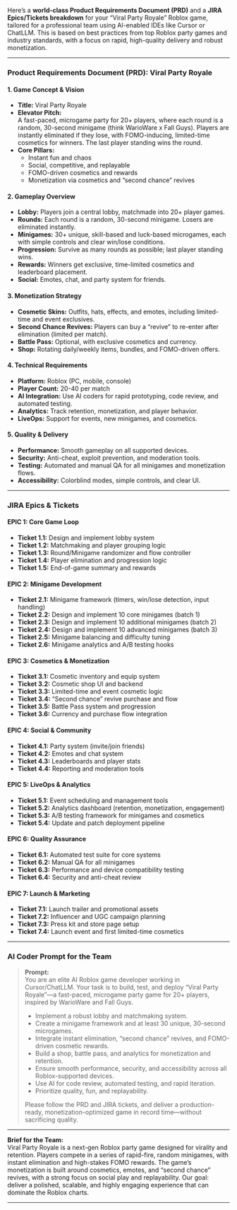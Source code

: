 Here’s a **world-class Product Requirements Document (PRD)** and a **JIRA Epics/Tickets breakdown** for your “Viral Party Royale” Roblox game, tailored for a professional team using AI-enabled IDEs like Cursor or ChatLLM. This is based on best practices from top Roblox party games and industry standards, with a focus on rapid, high-quality delivery and robust monetization.

---

### **Product Requirements Document (PRD): Viral Party Royale**

#### **1. Game Concept & Vision**
- **Title:** Viral Party Royale
- **Elevator Pitch:**  
  A fast-paced, microgame party for 20+ players, where each round is a random, 30-second minigame (think WarioWare x Fall Guys). Players are instantly eliminated if they lose, with FOMO-inducing, limited-time cosmetics for winners. The last player standing wins the round.
- **Core Pillars:**  
  - Instant fun and chaos  
  - Social, competitive, and replayable  
  - FOMO-driven cosmetics and rewards  
  - Monetization via cosmetics and “second chance” revives

#### **2. Gameplay Overview**
- **Lobby:** Players join a central lobby, matchmade into 20+ player games.
- **Rounds:** Each round is a random, 30-second minigame. Losers are eliminated instantly.
- **Minigames:** 30+ unique, skill-based and luck-based microgames, each with simple controls and clear win/lose conditions.
- **Progression:** Survive as many rounds as possible; last player standing wins.
- **Rewards:** Winners get exclusive, time-limited cosmetics and leaderboard placement.
- **Social:** Emotes, chat, and party system for friends.

#### **3. Monetization Strategy**
- **Cosmetic Skins:** Outfits, hats, effects, and emotes, including limited-time and event exclusives.
- **Second Chance Revives:** Players can buy a “revive” to re-enter after elimination (limited per match).
- **Battle Pass:** Optional, with exclusive cosmetics and currency.
- **Shop:** Rotating daily/weekly items, bundles, and FOMO-driven offers.

#### **4. Technical Requirements**
- **Platform:** Roblox (PC, mobile, console)
- **Player Count:** 20-40 per match
- **AI Integration:** Use AI coders for rapid prototyping, code review, and automated testing.
- **Analytics:** Track retention, monetization, and player behavior.
- **LiveOps:** Support for events, new minigames, and cosmetics.

#### **5. Quality & Delivery**
- **Performance:** Smooth gameplay on all supported devices.
- **Security:** Anti-cheat, exploit prevention, and moderation tools.
- **Testing:** Automated and manual QA for all minigames and monetization flows.
- **Accessibility:** Colorblind modes, simple controls, and clear UI.

---

### **JIRA Epics & Tickets**

#### **EPIC 1: Core Game Loop**
- **Ticket 1.1:** Design and implement lobby system
- **Ticket 1.2:** Matchmaking and player grouping logic
- **Ticket 1.3:** Round/Minigame randomizer and flow controller
- **Ticket 1.4:** Player elimination and progression logic
- **Ticket 1.5:** End-of-game summary and rewards

#### **EPIC 2: Minigame Development**
- **Ticket 2.1:** Minigame framework (timers, win/lose detection, input handling)
- **Ticket 2.2:** Design and implement 10 core minigames (batch 1)
- **Ticket 2.3:** Design and implement 10 additional minigames (batch 2)
- **Ticket 2.4:** Design and implement 10 advanced minigames (batch 3)
- **Ticket 2.5:** Minigame balancing and difficulty tuning
- **Ticket 2.6:** Minigame analytics and A/B testing hooks

#### **EPIC 3: Cosmetics & Monetization**
- **Ticket 3.1:** Cosmetic inventory and equip system
- **Ticket 3.2:** Cosmetic shop UI and backend
- **Ticket 3.3:** Limited-time and event cosmetic logic
- **Ticket 3.4:** “Second chance” revive purchase and flow
- **Ticket 3.5:** Battle Pass system and progression
- **Ticket 3.6:** Currency and purchase flow integration

#### **EPIC 4: Social & Community**
- **Ticket 4.1:** Party system (invite/join friends)
- **Ticket 4.2:** Emotes and chat system
- **Ticket 4.3:** Leaderboards and player stats
- **Ticket 4.4:** Reporting and moderation tools

#### **EPIC 5: LiveOps & Analytics**
- **Ticket 5.1:** Event scheduling and management tools
- **Ticket 5.2:** Analytics dashboard (retention, monetization, engagement)
- **Ticket 5.3:** A/B testing framework for minigames and cosmetics
- **Ticket 5.4:** Update and patch deployment pipeline

#### **EPIC 6: Quality Assurance**
- **Ticket 6.1:** Automated test suite for core systems
- **Ticket 6.2:** Manual QA for all minigames
- **Ticket 6.3:** Performance and device compatibility testing
- **Ticket 6.4:** Security and anti-cheat review

#### **EPIC 7: Launch & Marketing**
- **Ticket 7.1:** Launch trailer and promotional assets
- **Ticket 7.2:** Influencer and UGC campaign planning
- **Ticket 7.3:** Press kit and store page setup
- **Ticket 7.4:** Launch event and first limited-time cosmetics

---

### **AI Coder Prompt for the Team**

> **Prompt:**  
> You are an elite AI Roblox game developer working in Cursor/ChatLLM. Your task is to build, test, and deploy “Viral Party Royale”—a fast-paced, microgame party game for 20+ players, inspired by WarioWare and Fall Guys.  
> 
> - Implement a robust lobby and matchmaking system.
> - Create a minigame framework and at least 30 unique, 30-second microgames.
> - Integrate instant elimination, “second chance” revives, and FOMO-driven cosmetic rewards.
> - Build a shop, battle pass, and analytics for monetization and retention.
> - Ensure smooth performance, security, and accessibility across all Roblox-supported devices.
> - Use AI for code review, automated testing, and rapid iteration.
> - Prioritize quality, fun, and replayability.
> 
> Please follow the PRD and JIRA tickets, and deliver a production-ready, monetization-optimized game in record time—without sacrificing quality.

---

**Brief for the Team:**  
Viral Party Royale is a next-gen Roblox party game designed for virality and retention. Players compete in a series of rapid-fire, random minigames, with instant elimination and high-stakes FOMO rewards. The game’s monetization is built around cosmetics, emotes, and “second chance” revives, with a strong focus on social play and replayability. Our goal: deliver a polished, scalable, and highly engaging experience that can dominate the Roblox charts.

---